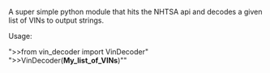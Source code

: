 A super simple python module that hits the NHTSA api and decodes a given list of VINs to output strings.

Usage:

">>from vin_decoder import VinDecoder"
">>VinDecoder(**My_list_of_VINs**)""
